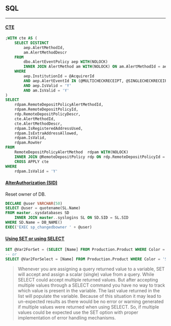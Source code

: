 ## SQL
---
#### [CTE](https://stackoverflow.com/questions/11169550/is-there-a-performance-difference-between-cte-sub-query-temporary-table-or-ta)
```SQL
;WITH cte AS (
	SELECT DISTINCT
		aep.AlertMethodId,
		am.AlertMethodDescr
	FROM
		dbo.AlertEventPolicy aep WITH(NOLOCK) 
		INNER JOIN AlertMethod am WITH(NOLOCK) ON am.AlertMethodId = aep.AlertMethodId
	WHERE
		aep.InstitutionId = @AcquirerId 
		AND aep.AlertEventId IN (@MULTICHECKRECEIPT, @SINGLECHECKRECEIPT, @PURCHASERECEIPT)
		AND aep.IsValid = 'Y'
		AND am.IsValid = 'Y'
)
SELECT
	rdpam.RemoteDepositPolicyAlertMethodId,
	rdpam.RemoteDepositPolicyId,
	rdp.RemoteDepositPolicyDescr,
	cte.AlertMethodId,
    cte.AlertMethodDescr,
	rdpam.IsRegisteredAddressUsed,
	rdpam.IsExtraAddressAllowed,
	rdpam.IsValid,
	rdpam.RowVer   
FROM
	RemoteDepositPolicyAlertMethod  rdpam WITH(NOLOCK)
	INNER JOIN @RemoteDepositPolicy rdp ON rdp.RemoteDepositPolicyId = rdpam.RemoteDepositPolicyId
	CROSS APPLY	cte
WHERE
	rdpam.IsValid = 'Y'
```

#### [AlterAuthorization (SID)](https://stackoverflow.com/questions/12389656/the-database-owner-sid-recorded-in-the-master-database-differs-from-the-database)
Reset owner of DB.
```SQL
DECLARE @user VARCHAR(50)
SELECT @user = quotename(SL.Name)
FROM master..sysdatabases SD 
    INNER JOIN master..syslogins SL ON SD.SID = SL.SID
WHERE SD.Name = DB_NAME()
EXEC('EXEC sp_changedbowner ' + @user)
```

#### [Using SET or using SELECT](https://www.mssqltips.com/sqlservertip/1888/when-to-use-set-vs-select-when-assigning-values-to-variables-in-sql-server/)
```sql
SET @Var2ForSet = (SELECT [Name] FROM Production.Product WHERE Color = 'Silver')
-- or
SELECT @Var2ForSelect = [Name] FROM Production.Product WHERE Color = 'Silver'
```
>Whenever you are assigning a query returned value to a variable, SET will accept and assign a scalar (single) value from a query. While SELECT could accept multiple returned values. But after accepting multiple values through a SELECT command you have no way to track which value is present in the variable. The last value returned in the list will populate the variable. Because of this situation it may lead to un-expected results as there would be no error or warning generated if multiple values were returned when using SELECT. So, if multiple values could be expected use the SET option with proper implementation of error handling mechanisms.